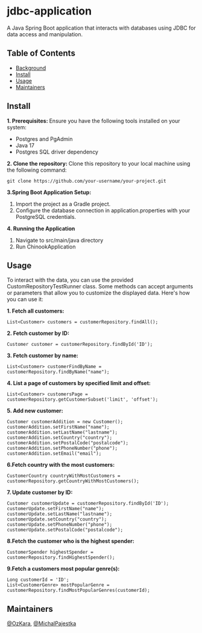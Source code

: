 # jdbc-application


A Java Spring Boot application that interacts with databases using JDBC for data access and manipulation.

## Table of Contents

- [Background](#background)
- [Install](#install)
- [Usage](#usage)
- [Maintainers](#maintainers)

## Install

<b>1. Prerequisites: </b> Ensure you have the following tools installed on your system:

* Postgres and PgAdmin
* Java 17
* Postgres SQL driver dependency

<b>2. Clone the repository: </b> Clone this repository to your local machine using the following command: </b>
```
git clone https://github.com/your-username/your-project.git
```

<b>3.Spring Boot Application Setup: </b> 

1. Import the project as a Gradle project.
2. Configure the database connection in application.properties with your PostgreSQL credentials.


<b> 4. Running the Application </b>    

1. Navigate to src/main/java directory
2. Run ChinookApplication 

## Usage

To interact with the data, you can use the provided CustomRepositoryTestRunner class. 
Some methods can accept arguments or parameters that allow you to customize the displayed data.
Here's how you can use it:

<b>1. Fetch all customers: </b>

```
List<Customer> customers = customerRepository.findAll();
```

<b>2. Fetch customer by ID: </b>

```
Customer customer = customerRepository.findById('ID');
```

<b>3. Fetch customer by name: </b>

```
List<Customer> customerFindByName = customerRepository.findByName("name");
```

<b>4. List a page of customers by specified limit and offset:</b>

```
List<Customer> customersPage = customerRepository.getCustomerSubset('limit', 'offset');
```

<b>5. Add new customer:</b>

```
Customer customerAddition = new Customer();
customerAddition.setFirstName("name");
customerAddition.setLastName("lastname");
customerAddition.setCountry("country");
customerAddition.setPostalCode("postalcode");
customerAddition.setPhoneNumber("phone");
customerAddition.setEmail("email");
```

<b>6.Fetch country with the most customers:</b>

```
CustomerCountry countryWithMostCustomers = customerRepository.getCountryWithMostCustomers();
```

<b>7. Update customer by ID:</b>

```
Customer customerUpdate = customerRepository.findById('ID');
customerUpdate.setFirstName("name"); 
customerUpdate.setLastName("lastname"); 
customerUpdate.setCountry("country"); 
customerUpdate.setPhoneNumber("phone");
customerUpdate.setPostalCode("postalcode");
```

<b>8.Fetch the customer who is the highest spender:</b>

```
CustomerSpender highestSpender = customerRepository.findHighestSpender();
```

<b>9.Fetch a customers most popular genre(s):</b>

```
Long customerId = 'ID';
List<CustomerGenre> mostPopularGenre = customerRepository.findMostPopularGenres(customerId);
```


## Maintainers

[@OzKara](https://github.com/OzKara), [@MichalPajestka](https://github.com/MichalPajestka)


